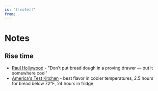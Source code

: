 ```yaml
---
is: "[[note]]"
from: 
---
```


# Notes

## Rise time
- [Paul Hollywood](https://www.mashed.com/410602/the-reason-paul-hollywood-says-you-should-never-put-bread-dough-in-a-proving-drawer/) - "Don't put bread dough in a proving drawer — put it somewhere cool"
- [America's Test Kitchen](https://www.americastestkitchen.com/cooksillustrated/how_tos/5620-best-climate-for-bread-dough) - best flavor in cooler temperatures, 2.5 hours for bread below 72℉, 24 hours in fridge